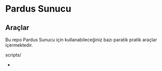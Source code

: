 # Pardus Sunucu
## Araçlar
Bu repo Pardus Sunucu için kullanabileceğiniz bazı paratik pratik araçlar içermektedir.


scripts/

* 


